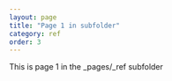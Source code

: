 ```yaml
---
layout: page
title: "Page 1 in subfolder"
category: ref
order: 3
---
```


This is page 1 in the _pages/_ref subfolder